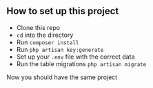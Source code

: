 
## How to set up this project


- Clone this repo
- `cd` into the directory
- Run `composer install`
- Run `php artisan key:generate`
- Set up your `.env` file with the correct data
- Run the table migrations `php artisan migrate`


Now you should have the same project
